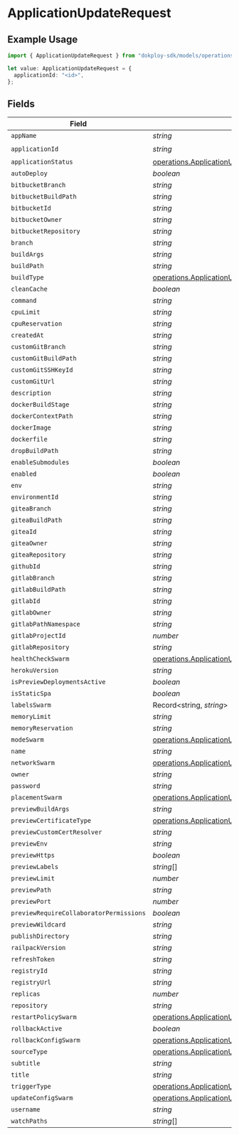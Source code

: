# ApplicationUpdateRequest

## Example Usage

```typescript
import { ApplicationUpdateRequest } from "dokploy-sdk/models/operations";

let value: ApplicationUpdateRequest = {
  applicationId: "<id>",
};
```

## Fields

| Field                                                                                                                    | Type                                                                                                                     | Required                                                                                                                 | Description                                                                                                              |
| ------------------------------------------------------------------------------------------------------------------------ | ------------------------------------------------------------------------------------------------------------------------ | ------------------------------------------------------------------------------------------------------------------------ | ------------------------------------------------------------------------------------------------------------------------ |
| `appName`                                                                                                                | *string*                                                                                                                 | :heavy_minus_sign:                                                                                                       | N/A                                                                                                                      |
| `applicationId`                                                                                                          | *string*                                                                                                                 | :heavy_check_mark:                                                                                                       | N/A                                                                                                                      |
| `applicationStatus`                                                                                                      | [operations.ApplicationUpdateApplicationStatus](../../models/operations/applicationupdateapplicationstatus.md)           | :heavy_minus_sign:                                                                                                       | N/A                                                                                                                      |
| `autoDeploy`                                                                                                             | *boolean*                                                                                                                | :heavy_minus_sign:                                                                                                       | N/A                                                                                                                      |
| `bitbucketBranch`                                                                                                        | *string*                                                                                                                 | :heavy_minus_sign:                                                                                                       | N/A                                                                                                                      |
| `bitbucketBuildPath`                                                                                                     | *string*                                                                                                                 | :heavy_minus_sign:                                                                                                       | N/A                                                                                                                      |
| `bitbucketId`                                                                                                            | *string*                                                                                                                 | :heavy_minus_sign:                                                                                                       | N/A                                                                                                                      |
| `bitbucketOwner`                                                                                                         | *string*                                                                                                                 | :heavy_minus_sign:                                                                                                       | N/A                                                                                                                      |
| `bitbucketRepository`                                                                                                    | *string*                                                                                                                 | :heavy_minus_sign:                                                                                                       | N/A                                                                                                                      |
| `branch`                                                                                                                 | *string*                                                                                                                 | :heavy_minus_sign:                                                                                                       | N/A                                                                                                                      |
| `buildArgs`                                                                                                              | *string*                                                                                                                 | :heavy_minus_sign:                                                                                                       | N/A                                                                                                                      |
| `buildPath`                                                                                                              | *string*                                                                                                                 | :heavy_minus_sign:                                                                                                       | N/A                                                                                                                      |
| `buildType`                                                                                                              | [operations.ApplicationUpdateBuildType](../../models/operations/applicationupdatebuildtype.md)                           | :heavy_minus_sign:                                                                                                       | N/A                                                                                                                      |
| `cleanCache`                                                                                                             | *boolean*                                                                                                                | :heavy_minus_sign:                                                                                                       | N/A                                                                                                                      |
| `command`                                                                                                                | *string*                                                                                                                 | :heavy_minus_sign:                                                                                                       | N/A                                                                                                                      |
| `cpuLimit`                                                                                                               | *string*                                                                                                                 | :heavy_minus_sign:                                                                                                       | N/A                                                                                                                      |
| `cpuReservation`                                                                                                         | *string*                                                                                                                 | :heavy_minus_sign:                                                                                                       | N/A                                                                                                                      |
| `createdAt`                                                                                                              | *string*                                                                                                                 | :heavy_minus_sign:                                                                                                       | N/A                                                                                                                      |
| `customGitBranch`                                                                                                        | *string*                                                                                                                 | :heavy_minus_sign:                                                                                                       | N/A                                                                                                                      |
| `customGitBuildPath`                                                                                                     | *string*                                                                                                                 | :heavy_minus_sign:                                                                                                       | N/A                                                                                                                      |
| `customGitSSHKeyId`                                                                                                      | *string*                                                                                                                 | :heavy_minus_sign:                                                                                                       | N/A                                                                                                                      |
| `customGitUrl`                                                                                                           | *string*                                                                                                                 | :heavy_minus_sign:                                                                                                       | N/A                                                                                                                      |
| `description`                                                                                                            | *string*                                                                                                                 | :heavy_minus_sign:                                                                                                       | N/A                                                                                                                      |
| `dockerBuildStage`                                                                                                       | *string*                                                                                                                 | :heavy_minus_sign:                                                                                                       | N/A                                                                                                                      |
| `dockerContextPath`                                                                                                      | *string*                                                                                                                 | :heavy_minus_sign:                                                                                                       | N/A                                                                                                                      |
| `dockerImage`                                                                                                            | *string*                                                                                                                 | :heavy_minus_sign:                                                                                                       | N/A                                                                                                                      |
| `dockerfile`                                                                                                             | *string*                                                                                                                 | :heavy_minus_sign:                                                                                                       | N/A                                                                                                                      |
| `dropBuildPath`                                                                                                          | *string*                                                                                                                 | :heavy_minus_sign:                                                                                                       | N/A                                                                                                                      |
| `enableSubmodules`                                                                                                       | *boolean*                                                                                                                | :heavy_minus_sign:                                                                                                       | N/A                                                                                                                      |
| `enabled`                                                                                                                | *boolean*                                                                                                                | :heavy_minus_sign:                                                                                                       | N/A                                                                                                                      |
| `env`                                                                                                                    | *string*                                                                                                                 | :heavy_minus_sign:                                                                                                       | N/A                                                                                                                      |
| `environmentId`                                                                                                          | *string*                                                                                                                 | :heavy_minus_sign:                                                                                                       | N/A                                                                                                                      |
| `giteaBranch`                                                                                                            | *string*                                                                                                                 | :heavy_minus_sign:                                                                                                       | N/A                                                                                                                      |
| `giteaBuildPath`                                                                                                         | *string*                                                                                                                 | :heavy_minus_sign:                                                                                                       | N/A                                                                                                                      |
| `giteaId`                                                                                                                | *string*                                                                                                                 | :heavy_minus_sign:                                                                                                       | N/A                                                                                                                      |
| `giteaOwner`                                                                                                             | *string*                                                                                                                 | :heavy_minus_sign:                                                                                                       | N/A                                                                                                                      |
| `giteaRepository`                                                                                                        | *string*                                                                                                                 | :heavy_minus_sign:                                                                                                       | N/A                                                                                                                      |
| `githubId`                                                                                                               | *string*                                                                                                                 | :heavy_minus_sign:                                                                                                       | N/A                                                                                                                      |
| `gitlabBranch`                                                                                                           | *string*                                                                                                                 | :heavy_minus_sign:                                                                                                       | N/A                                                                                                                      |
| `gitlabBuildPath`                                                                                                        | *string*                                                                                                                 | :heavy_minus_sign:                                                                                                       | N/A                                                                                                                      |
| `gitlabId`                                                                                                               | *string*                                                                                                                 | :heavy_minus_sign:                                                                                                       | N/A                                                                                                                      |
| `gitlabOwner`                                                                                                            | *string*                                                                                                                 | :heavy_minus_sign:                                                                                                       | N/A                                                                                                                      |
| `gitlabPathNamespace`                                                                                                    | *string*                                                                                                                 | :heavy_minus_sign:                                                                                                       | N/A                                                                                                                      |
| `gitlabProjectId`                                                                                                        | *number*                                                                                                                 | :heavy_minus_sign:                                                                                                       | N/A                                                                                                                      |
| `gitlabRepository`                                                                                                       | *string*                                                                                                                 | :heavy_minus_sign:                                                                                                       | N/A                                                                                                                      |
| `healthCheckSwarm`                                                                                                       | [operations.ApplicationUpdateHealthCheckSwarm](../../models/operations/applicationupdatehealthcheckswarm.md)             | :heavy_minus_sign:                                                                                                       | N/A                                                                                                                      |
| `herokuVersion`                                                                                                          | *string*                                                                                                                 | :heavy_minus_sign:                                                                                                       | N/A                                                                                                                      |
| `isPreviewDeploymentsActive`                                                                                             | *boolean*                                                                                                                | :heavy_minus_sign:                                                                                                       | N/A                                                                                                                      |
| `isStaticSpa`                                                                                                            | *boolean*                                                                                                                | :heavy_minus_sign:                                                                                                       | N/A                                                                                                                      |
| `labelsSwarm`                                                                                                            | Record<string, *string*>                                                                                                 | :heavy_minus_sign:                                                                                                       | N/A                                                                                                                      |
| `memoryLimit`                                                                                                            | *string*                                                                                                                 | :heavy_minus_sign:                                                                                                       | N/A                                                                                                                      |
| `memoryReservation`                                                                                                      | *string*                                                                                                                 | :heavy_minus_sign:                                                                                                       | N/A                                                                                                                      |
| `modeSwarm`                                                                                                              | [operations.ApplicationUpdateModeSwarm](../../models/operations/applicationupdatemodeswarm.md)                           | :heavy_minus_sign:                                                                                                       | N/A                                                                                                                      |
| `name`                                                                                                                   | *string*                                                                                                                 | :heavy_minus_sign:                                                                                                       | N/A                                                                                                                      |
| `networkSwarm`                                                                                                           | [operations.ApplicationUpdateNetworkSwarm](../../models/operations/applicationupdatenetworkswarm.md)[]                   | :heavy_minus_sign:                                                                                                       | N/A                                                                                                                      |
| `owner`                                                                                                                  | *string*                                                                                                                 | :heavy_minus_sign:                                                                                                       | N/A                                                                                                                      |
| `password`                                                                                                               | *string*                                                                                                                 | :heavy_minus_sign:                                                                                                       | N/A                                                                                                                      |
| `placementSwarm`                                                                                                         | [operations.ApplicationUpdatePlacementSwarm](../../models/operations/applicationupdateplacementswarm.md)                 | :heavy_minus_sign:                                                                                                       | N/A                                                                                                                      |
| `previewBuildArgs`                                                                                                       | *string*                                                                                                                 | :heavy_minus_sign:                                                                                                       | N/A                                                                                                                      |
| `previewCertificateType`                                                                                                 | [operations.ApplicationUpdatePreviewCertificateType](../../models/operations/applicationupdatepreviewcertificatetype.md) | :heavy_minus_sign:                                                                                                       | N/A                                                                                                                      |
| `previewCustomCertResolver`                                                                                              | *string*                                                                                                                 | :heavy_minus_sign:                                                                                                       | N/A                                                                                                                      |
| `previewEnv`                                                                                                             | *string*                                                                                                                 | :heavy_minus_sign:                                                                                                       | N/A                                                                                                                      |
| `previewHttps`                                                                                                           | *boolean*                                                                                                                | :heavy_minus_sign:                                                                                                       | N/A                                                                                                                      |
| `previewLabels`                                                                                                          | *string*[]                                                                                                               | :heavy_minus_sign:                                                                                                       | N/A                                                                                                                      |
| `previewLimit`                                                                                                           | *number*                                                                                                                 | :heavy_minus_sign:                                                                                                       | N/A                                                                                                                      |
| `previewPath`                                                                                                            | *string*                                                                                                                 | :heavy_minus_sign:                                                                                                       | N/A                                                                                                                      |
| `previewPort`                                                                                                            | *number*                                                                                                                 | :heavy_minus_sign:                                                                                                       | N/A                                                                                                                      |
| `previewRequireCollaboratorPermissions`                                                                                  | *boolean*                                                                                                                | :heavy_minus_sign:                                                                                                       | N/A                                                                                                                      |
| `previewWildcard`                                                                                                        | *string*                                                                                                                 | :heavy_minus_sign:                                                                                                       | N/A                                                                                                                      |
| `publishDirectory`                                                                                                       | *string*                                                                                                                 | :heavy_minus_sign:                                                                                                       | N/A                                                                                                                      |
| `railpackVersion`                                                                                                        | *string*                                                                                                                 | :heavy_minus_sign:                                                                                                       | N/A                                                                                                                      |
| `refreshToken`                                                                                                           | *string*                                                                                                                 | :heavy_minus_sign:                                                                                                       | N/A                                                                                                                      |
| `registryId`                                                                                                             | *string*                                                                                                                 | :heavy_minus_sign:                                                                                                       | N/A                                                                                                                      |
| `registryUrl`                                                                                                            | *string*                                                                                                                 | :heavy_minus_sign:                                                                                                       | N/A                                                                                                                      |
| `replicas`                                                                                                               | *number*                                                                                                                 | :heavy_minus_sign:                                                                                                       | N/A                                                                                                                      |
| `repository`                                                                                                             | *string*                                                                                                                 | :heavy_minus_sign:                                                                                                       | N/A                                                                                                                      |
| `restartPolicySwarm`                                                                                                     | [operations.ApplicationUpdateRestartPolicySwarm](../../models/operations/applicationupdaterestartpolicyswarm.md)         | :heavy_minus_sign:                                                                                                       | N/A                                                                                                                      |
| `rollbackActive`                                                                                                         | *boolean*                                                                                                                | :heavy_minus_sign:                                                                                                       | N/A                                                                                                                      |
| `rollbackConfigSwarm`                                                                                                    | [operations.ApplicationUpdateRollbackConfigSwarm](../../models/operations/applicationupdaterollbackconfigswarm.md)       | :heavy_minus_sign:                                                                                                       | N/A                                                                                                                      |
| `sourceType`                                                                                                             | [operations.ApplicationUpdateSourceType](../../models/operations/applicationupdatesourcetype.md)                         | :heavy_minus_sign:                                                                                                       | N/A                                                                                                                      |
| `subtitle`                                                                                                               | *string*                                                                                                                 | :heavy_minus_sign:                                                                                                       | N/A                                                                                                                      |
| `title`                                                                                                                  | *string*                                                                                                                 | :heavy_minus_sign:                                                                                                       | N/A                                                                                                                      |
| `triggerType`                                                                                                            | [operations.ApplicationUpdateTriggerType](../../models/operations/applicationupdatetriggertype.md)                       | :heavy_minus_sign:                                                                                                       | N/A                                                                                                                      |
| `updateConfigSwarm`                                                                                                      | [operations.ApplicationUpdateUpdateConfigSwarm](../../models/operations/applicationupdateupdateconfigswarm.md)           | :heavy_minus_sign:                                                                                                       | N/A                                                                                                                      |
| `username`                                                                                                               | *string*                                                                                                                 | :heavy_minus_sign:                                                                                                       | N/A                                                                                                                      |
| `watchPaths`                                                                                                             | *string*[]                                                                                                               | :heavy_minus_sign:                                                                                                       | N/A                                                                                                                      |